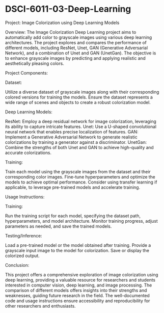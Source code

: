 # DSCI-6011-03-Deep-Learning

Project: Image Colorization using Deep Learning Models

Overview:
The Image Colorization Deep Learning project aims to automatically add color to grayscale images using various deep learning architectures. The project explores and compares the performance of different models, including ResNet, Unet, GAN (Generative Adversarial Network), and a combination of Unet and GAN (UnetGan). The objective is to enhance grayscale images by predicting and applying realistic and aesthetically pleasing colors.

Project Components:

Dataset:

Utilize a diverse dataset of grayscale images along with their corresponding colored versions for training the models.
Ensure the dataset represents a wide range of scenes and objects to create a robust colorization model.

Deep Learning Models:

ResNet: Employ a deep residual network for image colorization, leveraging its ability to capture intricate features.
Unet: Use a U-shaped convolutional neural network that enables precise localization of features.
GAN: Implement a Generative Adversarial Network to generate realistic colorizations by training a generator against a discriminator.
UnetGan: Combine the strengths of both Unet and GAN to achieve high-quality and accurate colorizations.

Training:

Train each model using the grayscale images from the dataset and their corresponding color images.
Fine-tune hyperparameters and optimize the models to achieve optimal performance.
Consider using transfer learning if applicable, to leverage pre-trained models and accelerate training.

Usage Instructions:

Training:

Run the training script for each model, specifying the dataset path, hyperparameters, and model architecture.
Monitor training progress, adjust parameters as needed, and save the trained models.

Testing/Inference:

Load a pre-trained model or the model obtained after training.
Provide a grayscale input image to the model for colorization.
Save or display the colorized output.

Conclusion:

This project offers a comprehensive exploration of image colorization using deep learning, providing a valuable resource for researchers and students interested in computer vision, deep learning, and image processing. The comparison of different models offers insights into their strengths and weaknesses, guiding future research in the field. The well-documented code and usage instructions ensure accessibility and reproducibility for other researchers and enthusiasts.
